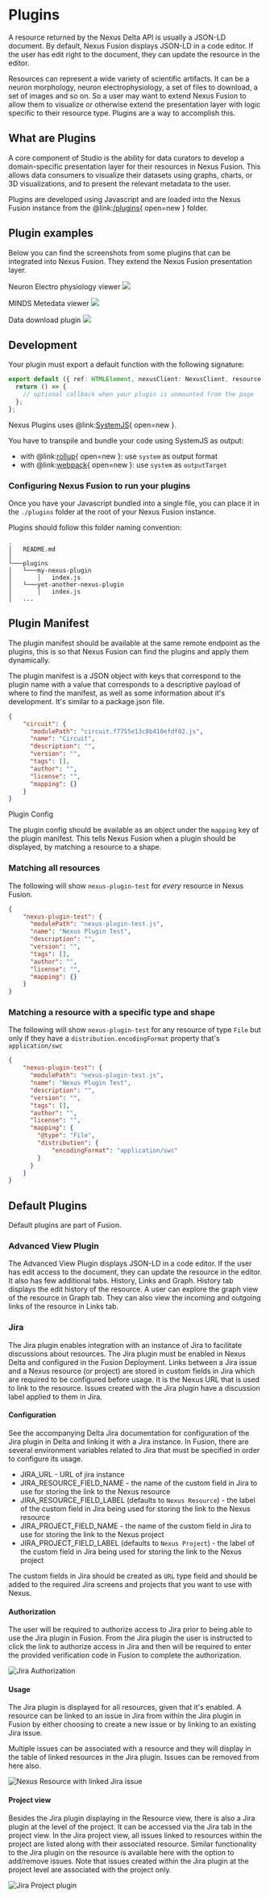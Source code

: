 # Plugins

A resource returned by the Nexus Delta API is usually a JSON-LD document. By default, Nexus Fusion displays JSON-LD in a
code editor. If the user has edit right to the document, they can update the resource in the editor.

Resources can represent a wide variety of scientific artifacts. It can be a neuron morphology, neuron electrophysiology,
a set of files to download, a set of images and so on. So a user may want to extend Nexus Fusion to allow them to
visualize or otherwise extend the presentation layer with logic specific to their resource type. Plugins are a way to
accomplish this.

## What are Plugins

A core component of Studio is the ability for data curators to develop a domain-specific presentation layer for their
resources in Nexus Fusion. This allows data consumers to visualize their datasets using graphs, charts, or 3D
visualizations, and to present the relevant metadata to the user.

Plugins are developed using Javascript and are loaded into the Nexus Fusion instance from the
@link:[/plugins](https://github.com/BlueBrain/nexus-web/tree/main/plugins){ open=new } folder.

## Plugin examples

Below you can find the screenshots from some plugins that can be integrated into Nexus Fusion. They extend the Nexus
Fusion presentation layer.

Neuron Electro physiology viewer
![](../assets/fusion-ephys-plugin.png)

MINDS Metedata viewer
![](../assets/fusion-metadata-plugin.png)

Data download plugin
![](../assets/fusion-download-plugin.png)

## Development

Your plugin must export a default function with the following signature:

```typescript
export default ({ ref: HTMLElement, nexusClient: NexusClient, resource: Resource<T> }) => {
  return () => {
    // optional callback when your plugin is unmounted from the page
  };
};
```

Nexus Plugins uses @link:[SystemJS](https://github.com/systemjs/systemjs){ open=new }.

You have to transpile and bundle your code using SystemJS as output:

- with @link:[rollup](https://rollupjs.org/configuration-options/#output-format){ open=new }: use `system` as output format
- with @link:[webpack](https://webpack.js.org/configuration/output/#outputlibrarytarget){ open=new }: use `system` as `outputTarget`

### Configuring Nexus Fusion to run your plugins

Once you have your Javascript bundled into a single file, you can place it in the `./plugins` folder at the root of your Nexus Fusion instance.

Plugins should follow this folder naming convention:

```
.
│   README.md
│
└───plugins
│   └───my-nexus-plugin
│       │   index.js
│   └───yet-another-nexus-plugin
│       │   index.js
│   ...
```

## Plugin Manifest

The plugin manifest should be available at the same remote endpoint as the plugins, this is so that Nexus Fusion can find
the plugins and apply them dynamically.

The plugin manifest is a JSON object with keys that correspond to the plugin name with a value that corresponds to a
descriptive payload of where to find the manifest, as well as some information about it's development. It's similar to
a package.json file.

```json
{
    "circuit": {
      "modulePath": "circuit.f7755e13c8b410efdf02.js",
      "name": "Circuit",
      "description": "",
      "version": "",
      "tags": [],
      "author": "",
      "license": "",
      "mapping": {}
    }
}
```

Plugin Config

The plugin config should be available as an object under the `mapping` key of the plugin manifest. This tells Nexus
Fusion when a plugin should be displayed, by matching a resource to a shape.

### Matching all resources

The following will show `nexus-plugin-test` for _every_ resource in Nexus Fusion.

```json
{
    "nexus-plugin-test": {
      "modulePath": "nexus-plugin-test.js",
      "name": "Nexus Plugin Test",
      "description": "",
      "version": "",
      "tags": [],
      "author": "",
      "license": "",
      "mapping": {}
    }
}
```

### Matching a resource with a specific type and shape

The following will show `nexus-plugin-test` for any resource of type `File` but only if they have a
`distribution.encodingFormat` property that's `application/swc`

```json
{
    "nexus-plugin-test": {
      "modulePath": "nexus-plugin-test.js",
      "name": "Nexus Plugin Test",
      "description": "",
      "version": "",
      "tags": [],
      "author": "",
      "license": "",
      "mapping": {
        "@type": "File",
        "distribution": {
            "encodingFormat": "application/swc"
        }
      }
    }
}
```

## Default Plugins

Default plugins are part of Fusion.

### Advanced View Plugin

The Advanced View Plugin displays JSON-LD in a code editor. If the user has edit access to the document, they can update the
resource in the editor. It also has few additional tabs. History, Links and Graph. History tab displays the edit
history of the resource. A user can explore the graph view of the resource in Graph tab. They can also view the
incoming and outgoing links of the resource in Links tab.

### Jira

The Jira plugin enables integration with an instance of Jira to facilitate discussions about resources. The Jira plugin must be enabled in Nexus Delta and configured in the Fusion Deployment. Links between a Jira issue and a Nexus resource  (or project) are stored in custom fields in  Jira which are required to be configured before usage. It is the Nexus URL that is used to link to the resource. Issues created with the Jira plugin have a discussion label applied to them in Jira.

#### Configuration

See the accompanying Delta Jira documentation for configuration of the Jira plugin in Delta and linking it with a Jira instance. In Fusion, there are several environment variables related to Jira that must be specified in order to configure its usage.

* JIRA_URL - URL of jira instance
* JIRA_RESOURCE_FIELD_NAME - the name of the custom field in Jira to use for storing the link to the Nexus resource
* JIRA_RESOURCE_FIELD_LABEL (defaults to `Nexus Resource`) - the label of the custom field in Jira being used for storing the link to the Nexus resource
* JIRA_PROJECT_FIELD_NAME - the name of the custom field in Jira to use for storing the link to the Nexus project
* JIRA_PROJECT_FIELD_LABEL (defaults to `Nexus Project`) - the label of the custom field in Jira being used for storing the link to the Nexus project

The custom fields in Jira should be created as `URL` type field and should be added to the required Jira screens and projects that you want to use with Nexus.

#### Authorization

The user will be required to authorize access to Jira prior to being able to use the Jira plugin in Fusion. From the Jira plugin the user is instructed to click the link to authorize access in Jira and then will be required to enter the provided verification code in Fusion to complete the authorization.

![Jira Authorization](../assets/jira-resource-plugin-authenticate.png)

#### Usage

The Jira plugin is displayed for all resources, given that it's enabled. A resource can be linked to an issue in Jira from within the Jira plugin in Fusion by either choosing to create a new issue or by linking to an existing Jira issue.

Multiple issues can be associated with a resource and they will display in the table of linked resources in the Jira plugin. Issues can be removed from here also.

![Nexus Resource with linked Jira issue](../assets/jira-resource-plugin-with-issue.png)

#### Project view

Besides the Jira plugin displaying in the Resource view, there is also a Jira plugin at the level of the project. It can be accessed via the Jira tab in the project view. In the Jira project view, all issues linked to resources within the project are listed along with their associated resource. Similar functionality to the Jira plugin on the resource is available here with the option to add/remove issues. Note that issues created within the Jira plugin at the project level are associated with the project only.

![Jira Project plugin](../assets/jira-project-plugin.png)
